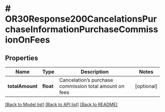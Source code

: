 # # OR30Response200CancelationsPurchaseInformationPurchaseCommissionOnFees

## Properties

Name | Type | Description | Notes
------------ | ------------- | ------------- | -------------
**totalAmount** | **float** | Cancelation’s purchase commission total amount on fees | [optional]

[[Back to Model list]](../../README.md#models) [[Back to API list]](../../README.md#endpoints) [[Back to README]](../../README.md)
